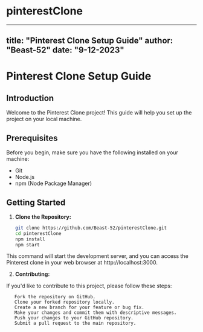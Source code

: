 # pinterestClone

---
title: "Pinterest Clone Setup Guide"
author: "Beast-52"
date: "9-12-2023"
---

# Pinterest Clone Setup Guide

## Introduction

Welcome to the Pinterest Clone project! This guide will help you set up the project on your local machine.

## Prerequisites

Before you begin, make sure you have the following installed on your machine:

- Git
- Node.js
- npm (Node Package Manager)

## Getting Started

1. **Clone the Repository:**

   ```bash
   git clone https://github.com/Beast-52/pinterestClone.git
   cd pinterestClone
   npm install
   npm start 

   
This command will start the development server, and you can access the Pinterest clone in your web browser at http://localhost:3000.

2. **Contributing:**

If you'd like to contribute to this project, please follow these steps:

       Fork the repository on GitHub.
       Clone your forked repository locally.
       Create a new branch for your feature or bug fix.
       Make your changes and commit them with descriptive messages.
       Push your changes to your GitHub repository.
       Submit a pull request to the main repository. 
